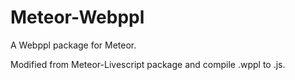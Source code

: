 Meteor-Webppl
=================

A Webppl package for Meteor.

Modified from Meteor-Livescript package and compile .wppl to .js.
